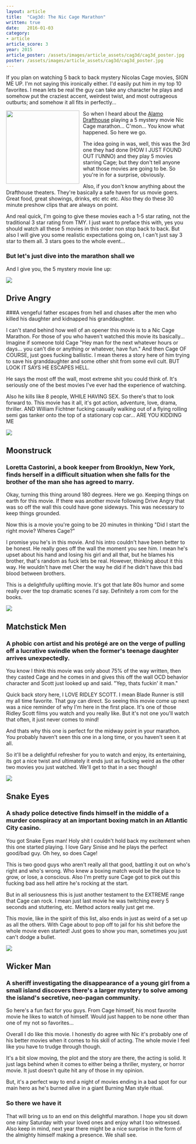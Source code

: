 ```yaml
---
layout: article
title:  "Cag3d: The Nic Cage Marathon"
written: true
date:   2016-01-03
category:
- article
article_score: 3
year: 2015
article_poster: /assets/images/article_assets/cag3d/cag3d_poster.jpg
poster: /assets/images/article_assets/cag3d/cag3d_poster.jpg
---
```

If you plan on watching 5 back to back mystery Nicolas Cage movies, SIGN ME UP. I'm not saying this ironically either. I'd easily put him in my top 10 favorites. I mean lets be real the guy can take any character he plays and somehow put the craziest accent, weirdest twist, and most outrageous outburts; and somehow it all fits in perfectly...

<img style="float: left; width: 200px; height: auto; margin-right: 10px;" src="/assets/images/article_assets/cag3d/nic_salvador.jpg">

So when I heard about the [Alamo Drafthouse](https://drafthouse.com) playing a 5 mystery movie Nic Cage marathon... C'mon... You know what happened. So here we go.

The idea going in was, well, this was the 3rd one they had done (HOW I JUST FOUND OUT I'UNNO) and they play 5 movies starring Cage; but they don't tell anyone what those movies are going to be. So you're in for a surprise, obviously.

Also, if you don't know anything about the Drafthouse theaters. They're basically a safe haven for us movie goers. Great food, great showings, drinks, etc etc etc. Also they do these 30 minute preshow clips that are always on point.

And real quick, I'm going to give these movies each a 1-5 star rating, not the traditional 3 star rating from TMY. I just want to preface this with, yes you should watch all these 5 movies in this order non stop back to back. But also I will give you some realistic expectations going on, I can't just say 3 star to them all. 3 stars goes to the whole event...

### But let's just dive into the marathon shall we

And I give you, the 5 mystery movie line up:

<div class="col-md-4"><img src="/assets/images/article_assets/cag3d/drive_angry.jpg"></div>

## Drive Angry

<i class="fa fa-star"></i><i class="fa fa-star"></i><i class="fa fa-star"></i><i class="fa fa-star"></i><i class="fa fa-star"></i>

###A vengeful father escapes from hell and chases after the men who killed his daughter and kidnapped his granddaughter.

I can't stand behind how well of an opener this movie is to a Nic Cage Marathon. For those of you who haven't watched this movie its basically... Imagine if someone told Cage "Hey man for the next whatever hours or days... you can't die or anything or whatever, have fun." And then Cage OF COURSE, just goes fucking ballistic. I mean theres a story here of him trying to save his granddaughter and some other shit from some evil cult. BUT LOOK IT SAYS HE ESCAPES HELL.

He says the most off the wall, most extreme shit you could think of. It's seriously one of the best movies I've ever had the experience of watching.

Also he kills like 8 people, WHILE HAVING SEX. So there's that to look forward to. This movie has it all, it's got action, adventure, love, drama, thriller. AND William Fichtner fucking casually walking out of a flying rolling semi gas tanker onto the top of a stationary cop car... ARE YOU KIDDING ME

<div class="col-md-4"><img src="/assets/images/article_assets/cag3d/moonstruck.jpg"></div>

## Moonstruck

<i class="fa fa-star"></i><i class="fa fa-star"></i><i class="fa fa-star"></i><i class="fa fa-star"></i>

### Loretta Castorini, a book keeper from Brooklyn, New York, finds herself in a difficult situation when she falls for the brother of the man she has agreed to marry.

Okay, turning this thing around 180 degrees. Here we go. Keeping things on earth for this movie. If there was another movie following Drive Angry that was so off the wall this could have gone sideways. This was necessary to keep things grounded.

Now this is a movie you're going to be 20 minutes in thinking "Did I start the right movie? Wheres Cage?"

I promise you he's in this movie. And his intro couldn't have been better to be honest. He really goes off the wall the moment you see him. I mean he's upset about his hand and losing his girl and all that, but he blames his brother, that's random as fuck lets be real. However, thinking about it this way. He wouldn't have met Cher the way he did if he didn't have this bad blood between brothers.

This is a delightfully uplifting movie. It's got that late 80s humor and some really over the top dramatic scenes I'd say. Definitely a rom com for the books.

<div class="col-md-4"><img src="/assets/images/article_assets/cag3d/matchstick_men.jpg"></div>

## Matchstick Men

<i class="fa fa-star"></i><i class="fa fa-star"></i><i class="fa fa-star"></i><i class="fa fa-star"></i>

### A phobic con artist and his protégé are on the verge of pulling off a lucrative swindle when the former's teenage daughter arrives unexpectedly.

You know I think this movie was only about 75% of the way written, then they casted Cage and he comes in and gives this off the wall OCD behavior character and Scott just looked up and said. "Yep, thats fuckin' it man."

Quick back story here, I LOVE RIDLEY SCOTT. I mean Blade Runner is still my all time favorite. That guy can direct. So seeing this movie come up next was a nice reminder of why I'm here in the first place. It's one of those Ridley Scott films you watch and you really like. But it's not one you'll watch that often, it just never comes to mind!

And thats why this one is perfect for the midway point in your marathon. You probably haven't seen this one in a long time, or you haven't seen it at all.

So it'll be a delightful refresher for you to watch and enjoy, its entertaining, its got a nice twist and ultimately it ends just as fucking weird as the other two movies you just watched. We'll get to that in a sec though!

<div class="col-md-4"><img src="/assets/images/article_assets/cag3d/snake_eyes.jpg"></div>

## Snake Eyes

<i class="fa fa-star"></i><i class="fa fa-star"></i><i class="fa fa-star"></i><i class="fa fa-star"></i>

### A shady police detective finds himself in the middle of a murder conspiracy at an important boxing match in an Atlantic City casino.

You got Snake Eyes man! Holy shit I couldn't hold back my excitement when this one started playing. I love Gary Sinise and he plays the perfect good/bad guy. Oh hey, so does Cage!

This is two good guys who aren't really all that good, battling it out on who's right and who's wrong. Who knew a boxing match would be the place to grow, or lose, a conscious. Also I'm pretty sure Cage got to pick out this fucking bad ass hell attire he's rocking at the start.

But in all seriousness this is just another testament to the EXTREME range that Cage can rock. I mean just last movie he was twitching every 5 seconds and stuttering, etc. Method actors really just get me.

This movie, like in the spirit of this list, also ends in just as weird of a set up as all the others. With Cage about to pop off to jail for his shit before the whole movie even started! Just goes to show you man, sometimes you just can't dodge a bullet.

<div class="col-md-4"><img src="/assets/images/article_assets/cag3d/wicker_man.jpg"></div>

## Wicker Man

<i class="fa fa-star"></i><i class="fa fa-star"></i><i class="fa fa-star"></i>

### A sheriff investigating the disappearance of a young girl from a small island discovers there's a larger mystery to solve among the island's secretive, neo-pagan community.

So here's a fun fact for you guys. From Cage himself, his most favorite movie he likes to watch of himself. Would just happen to be none other than one of my not so favorites...

Overall I do like this movie. I honestly do agree with Nic it's probably one of his better movies when it comes to his skill of acting. The whole movie I feel like you have to trudge through though.

It's a bit slow moving, the plot and the story are there, the acting is solid. It just lags behind when it comes to either being a thriller, mystery, or horror movie. It just doesn't quite hit any of those in my opinion.

But, it's a perfect way to end a night of movies ending in a bad spot for our main hero as he's burned alive in a giant Burning Man style ritual.

### So there we have it

That will bring us to an end on this delightful marathon. I hope you sit down one rainy Saturday with your loved ones and enjoy what I too witnessed. Also keep in mind, next year there might be a nice surprise in the form of the almighty himself making a presence. We shall see.
